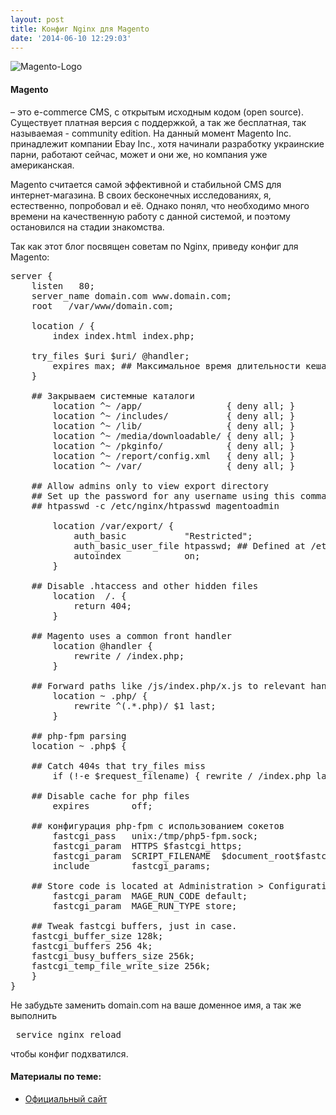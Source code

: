 ```yaml
---
layout: post
title: Конфиг Nginx для Magento
date: '2014-06-10 12:29:03'
---
```


<img src="https://farm8.staticflickr.com/7408/16514983881_79a4865f03_o.jpg" alt="Magento-Logo"/>

<h4>Magento</h4> – это e-commerce CMS, с открытым исходным кодом (open source). Существует платная версия с поддержкой, а так же бесплатная, так называемая - community edition. На данный момент Magento Inc. принадлежит компании Ebay Inc., хотя начинали разработку украинские парни, работают сейчас, может и они же, но компания уже американская.

Magento считается самой эффективной и стабильной CMS для интернет-магазина. В своих бесконечных исследованиях, я, естественно, попробовал и её. Однако понял, что необходимо много времени на качественную работу с данной системой, и поэтому остановился на стадии знакомства.

Так как этот блог посвящен советам по Nginx, приведу конфиг для Magento:
<pre>server {
    listen   80;
    server_name domain.com www.domain.com;
    root   /var/www/domain.com;

    location / {
        index index.html index.php; 

	try_files $uri $uri/ @handler; 
        expires max; ## Максимальное время длительности кеша для файлов
	}

	## Закрываем системные каталоги
	    location ^~ /app/                { deny all; }
	    location ^~ /includes/           { deny all; }
	    location ^~ /lib/                { deny all; }
	    location ^~ /media/downloadable/ { deny all; }
	    location ^~ /pkginfo/            { deny all; }
	    location ^~ /report/config.xml   { deny all; }
	    location ^~ /var/                { deny all; }

	## Allow admins only to view export directory
	## Set up the password for any username using this command:
	## htpasswd -c /etc/nginx/htpasswd magentoadmin

	    location /var/export/ { 
	        auth_basic           "Restricted";
	        auth_basic_user_file htpasswd; ## Defined at /etc/nginx/htpassword
	        autoindex            on;
	    }

	## Disable .htaccess and other hidden files
	    location  /. { 
	        return 404;
	    }

	## Magento uses a common front handler 
	    location @handler { 
	        rewrite / /index.php;
	    }

	## Forward paths like /js/index.php/x.js to relevant handler
	    location ~ .php/ { 
	        rewrite ^(.*.php)/ $1 last;
	    }

	## php-fpm parsing
	location ~ .php$ { 

	## Catch 404s that try_files miss
        if (!-e $request_filename) { rewrite / /index.php last; } 

	## Disable cache for php files
        expires        off;

	## конфигурация php-fpm с использованием сокетов
        fastcgi_pass   unix:/tmp/php5-fpm.sock;
        fastcgi_param  HTTPS $fastcgi_https;
        fastcgi_param  SCRIPT_FILENAME  $document_root$fastcgi_script_name;
        include        fastcgi_params;

	## Store code is located at Administration &gt; Configuration &gt; Manage Stores in your Magento Installation.
        fastcgi_param  MAGE_RUN_CODE default; 
        fastcgi_param  MAGE_RUN_TYPE store;

	## Tweak fastcgi buffers, just in case.
	fastcgi_buffer_size 128k;
	fastcgi_buffers 256 4k;
	fastcgi_busy_buffers_size 256k;
	fastcgi_temp_file_write_size 256k;
	}
}
</pre>
Не забудьте заменить domain.com на ваше доменное имя, а так же выполнить
<pre> service nginx reload</pre>
чтобы конфиг подхватился.
<p></p>
<h4>Материалы по теме:</h4>
<ul>
	<li><a href="http://magento.com/" target="_blank">Официальный сайт</a></li>
</ul>
